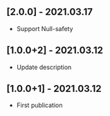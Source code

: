 ## [2.0.0] - 2021.03.17

- Support Null-safety

## [1.0.0+2] - 2021.03.12

- Update description

## [1.0.0+1] - 2021.03.12

- First publication
